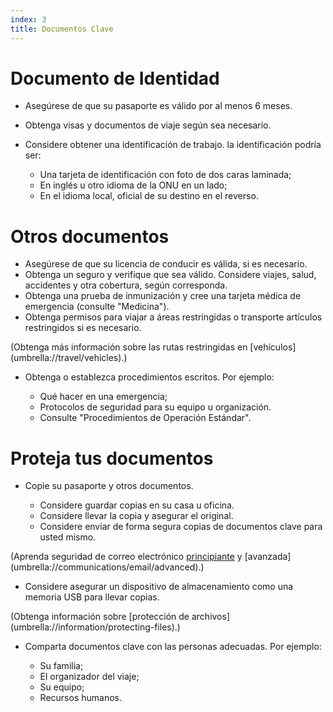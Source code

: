 ```yaml
---
index: 3
title: Documentos Clave
---
```

# Documento de Identidad

*   Asegúrese de que su pasaporte es válido por al menos 6 meses.
*   Obtenga visas y documentos de viaje según sea necesario.
*   Considere obtener una identificación de trabajo. la identificación podría ser:

    * Una tarjeta de identificación con foto de dos caras laminada;
    * En inglés u otro idioma de la ONU en un lado;
    * En el idioma local, oficial de su destino en el reverso.

# Otros documentos

*   Asegúrese de que su licencia de conducir es válida, si es necesario.
*   Obtenga un seguro y verifique que sea válido. Considere viajes, salud, accidentes y otra cobertura, según corresponda.
*   Obtenga una prueba de inmunización y cree una tarjeta médica de emergencia (consulte "Medicina").
*   Obtenga permisos para viajar a áreas restringidas o transporte artículos restringidos si es necesario.

(Obtenga más información sobre las rutas restringidas en [vehículos] (umbrella://travel/vehicles).)

*   Obtenga o establezca procedimientos escritos. Por ejemplo:

    * Qué hacer en una emergencia;
    * Protocolos de seguridad para su equipo u organización.
    * Consulte "Procedimientos de Operación Estándar".

# Proteja tus documentos

*   Copie su pasaporte y otros documentos.

    * Considere guardar copias en su casa u oficina.
    * Considere llevar la copia y asegurar el original.
    * Considere enviar de forma segura copias de documentos clave para usted mismo.

(Aprenda seguridad de correo electrónico [principiante](umbrella://communications/email/beginner) y [avanzada] (umbrella://communications/email/advanced).)

* Considere asegurar un dispositivo de almacenamiento como una memoria USB para llevar copias.

(Obtenga información sobre [protección de archivos] (umbrella://information/protecting-files).)

*   Comparta documentos clave con las personas adecuadas. Por ejemplo:

    * Su familia;
    * El organizador del viaje;
    * Su equipo;
    * Recursos humanos.